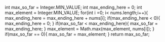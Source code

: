int max_so_far = Integer.MIN_VALUE;
int max_ending_here = 0;
int max_element = Integer.MIN_VALUE;
for(int i =0; i< nums.length;i++){
max_ending_here = max_ending_here + nums[i];
if(max_ending_here < 0){
max_ending_here = 0;
}
if(max_so_far < max_ending_here){
max_so_far = max_ending_here;
}
max_element = Math.max(max_element, nums[i]);
}
if(max_so_far == 0){
max_so_far = max_element;
}
return max_so_far;